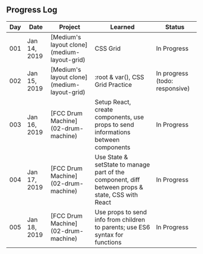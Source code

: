 ## Progress Log

| Day | Date | Project | Learned | Status |
| --- | --- | --- | --- | --- |
| 001 | Jan 14, 2019 | [Medium's layout clone] (medium-layout-grid) | CSS Grid | In Progress |
| 002 | Jan 15, 2019 | [Medium's layout clone] (medium-layout-grid) | :root & var(), CSS Grid Practice | In progress (todo: responsive) |
| 003 | Jan 16, 2019 | [FCC Drum Machine] (02-drum-machine) | Setup React, create components, use props to send informations between components | In Progress |
| 004 | Jan 17, 2019 | [FCC Drum Machine] (02-drum-machine) | Use State & setState to manage part of the component, diff between props & state, CSS with React | In Progress |
| 005 | Jan 18, 2019 | [FCC Drum Machine] (02-drum-machine) | Use props to send info from children to parents; use ES6 syntax for functions | In Progress |
